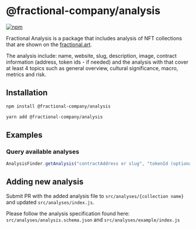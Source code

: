 # @fractional-company/analysis

[![npm](https://img.shields.io/npm/v/@fractional-company/analysis)](https://unpkg.com/@solana/spl-token-registry@latest/)

Fractional Analysis is a package that includes analysis of NFT collections that are shown on the [fractional.art](https://fractional.art). 

The analysis include: name, website, slug, description, image,
contract information (address, token ids - if needed) and the analysis with that cover at least 4 topics such as general overview, cultural significance, macro, metrics and risk.

## Installation

```bash
npm install @fractional-company/analysis
```

```bash
yarn add @fractional-company/analysis
```

## Examples

### Query available analyses

```javascript
AnalysisFinder.getAnalysis("contractAddress or slug", "tokenId (optional)");
```

## Adding new analysis

Submit PR with the added analysis file to `src/analyses/{collection name}` and updated `src/analyses/index.js`.

Please follow the analysis specification found here: `src/analyses/analysis.schema.json` and `src/analyses/example/index.js`
